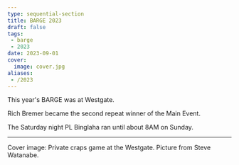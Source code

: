 ```yaml
---
type: sequential-section
title: BARGE 2023
draft: false
tags:
 - barge
 - 2023
date: 2023-09-01
cover:
  image: cover.jpg
aliases:
 - /2023
---
```


This year's BARGE was at Westgate.

Rich Bremer became the second repeat winner of the Main Event.

The Saturday night PL Binglaha ran until about 8AM on Sunday.

-----

Cover image: Private craps game at the Westgate.  Picture from Steve Watanabe.

